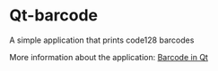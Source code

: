 Qt-barcode
==========

A simple application that prints code128 barcodes

More information about the application:
[Barcode in Qt](http://agia-log.agialab.com/generating-barcode-with-qt/)

